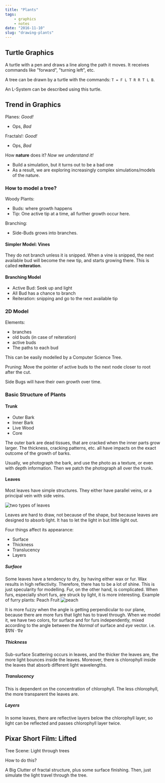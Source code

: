 ```yaml
---
title: "Plants"
tags:
    - graphics
    - notes
date: "2016-11-10"
slug: "drawing-plants"
---
```




## Turtle Graphics

A turtle with a pen and draws a line along the path it moves. It receives commands like "forward", "turning left", etc. 

A tree can be drawn by a turtle with the commands: `T = F L T R R T L B`.

An L-System can be described using this turtle. 

## Trend in Graphics

Planes: *Good!*

 - Ops, *Bad*

Fractals!: *Good!*

 - Ops, *Bad*

How **nature** does it? *Now we understand it!*

 - Build a simulation, but it turns out to be a bad one
 - As a result, we are exploring increasingly complex simulations/models of the nature. 


### How to model a tree?

Woody Plants:

- Buds: where growth happens
- Tip: One active tip at a time, all further growth occur here.

Branching:

- Side-Buds grows into branches.

#### Simpler Model: Vines

They do not branch unless it is snipped. When a vine is snipped, the next available bud will become the new tip, and starts growing there. This is called **reiteration**. 

#### Branching Model

- Active Bud: Seek up and light
- All Bud has a chance to branch
- Reiteration: snipping and go to the next available tip

### 2D Model

Elements:

- branches
- old buds (in case of reiteration)
- active buds
- The paths to each bud

This can be easily modelled by a Computer Science Tree. 

Pruning: Move the pointer of active buds to the next node closer to root after the cut. 


Side Bugs will have their own growth over time. 


### Basic Structure of Plants

#### Trunk


- Outer Bark
- Inner Bark
- Live Wood
- Core

The outer bark are dead tissues, that are cracked when the inner parts grow larger. The thickness, cracking patterns, etc. all have impacts on the exact outcome of the growth of barks. 

Usually, we photograph the bark, and use the photo as a texture, or even with depth information. Then we patch the photograph all over the trunk. 

#### Leaves

Most leaves have simple structures. They either have parallel veins, or a principal vein with side veins. 

![two types of leaves](https://www.google.com/url?sa=i&rct=j&q=&esrc=s&source=images&cd=&cad=rja&uact=8&ved=0ahUKEwjL26nbvp7QAhUJ5iYKHU-ZC2UQjRwIBw&url=http%3A%2F%2Fwww.cactus-art.biz%2Fnote-book%2FDictionary%2FDictionary_V%2Fdictionary_vein.htm&bvm=bv.138169073,d.amc&psig=AFQjCNHAFlfCJVIDpQdWhr5hfzpHQckNkw&ust=1478877646424834)

Leaves are hard to draw, not because of the shape, but because leaves are designed to absorb light. It has to let the light in but little light out.

Four things affect its appearance:

- Surface
- Thickness
- Translucency
- Layers

##### Surface

Some leaves have a tendency to dry, by having either wax or fur. Wax results in high reflectivity. Therefore, there has to be a lot of shine. This is just specularity for modelling. Fur, on the other hand, is complicated. When furs, especially short furs, are struck by light, it is more interesting. Example of furry plants: Peach Fruit
![peach](http://www.fumari.com/media/catalog/product/cache/1/image/9df78eab33525d08d6e5fb8d27136e95/h/o/hookah-tobacco-white-peach.png)

It is more fuzzy when the angle is getting perpendicular to our plane, because there are more furs that light has to travel through. When we model it, we have two colors, for surface and for furs independently, mixed according to the angle between the *Normal* of surface and *eye* vector. i.e. $$\nabla N \cdot \nabla e$

##### Thickness

Sub-surface Scattering occurs in leaves, and the thicker the leaves are, the more light bounces inside the leaves. Moreover, there is chlorophyll inside the leaves that absorb different light wavelengths. 

##### Translucency

This is dependent on the concentration of chlorophyll. The less chlorophyll, the more transparent the leaves are.

##### Layers

In some leaves, there are reflective layers below the chlorophyll layer, so light can be reflected and passes chlorophyll layer twice. 

## Pixar Short Film: Lifted

Tree Scene: Light through trees

How to do this?

A Big Clutter of fractal structure, plus some surface finishing. Then, just simulate the light travel through the tree.  




































